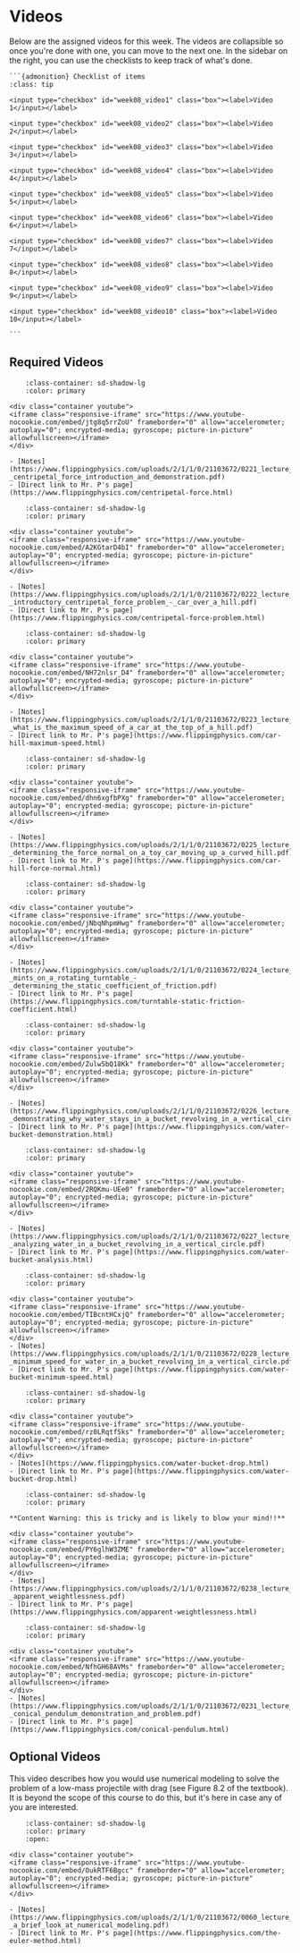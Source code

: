 # Videos

Below are the assigned videos for this week. 
The videos are collapsible so once you're done with one, you can move to the next one.
In the sidebar on the right, you can use the checklists to keep track of what's done.

````{margin}
```{admonition} Checklist of items
:class: tip

<input type="checkbox" id="week08_video1" class="box"><label>Video 1</input></label>

<input type="checkbox" id="week08_video2" class="box"><label>Video 2</input></label>

<input type="checkbox" id="week08_video3" class="box"><label>Video 3</input></label>

<input type="checkbox" id="week08_video4" class="box"><label>Video 4</input></label>

<input type="checkbox" id="week08_video5" class="box"><label>Video 5</input></label>

<input type="checkbox" id="week08_video6" class="box"><label>Video 6</input></label>

<input type="checkbox" id="week08_video7" class="box"><label>Video 7</input></label>

<input type="checkbox" id="week08_video8" class="box"><label>Video 8</input></label>

<input type="checkbox" id="week08_video9" class="box"><label>Video 9</input></label>

<input type="checkbox" id="week08_video10" class="box"><label>Video 10</input></label>

```
````

## Required Videos

```{dropdown} 1. Centripetal Force Introduction and Demonstration
    :class-container: sd-shadow-lg
    :color: primary

<div class="container youtube">
<iframe class="responsive-iframe" src="https://www.youtube-nocookie.com/embed/jtg8q5rrZoU" frameborder="0" allow="accelerometer; autoplay="0"; encrypted-media; gyroscope; picture-in-picture" allowfullscreen></iframe>
</div>

- [Notes](https://www.flippingphysics.com/uploads/2/1/1/0/21103672/0221_lecture_notes_-_centripetal_force_introduction_and_demonstration.pdf)
- [Direct link to Mr. P's page](https://www.flippingphysics.com/centripetal-force.html)
```

```{dropdown} 2. Introductory Centripetal Force Problem - Car over a Hill
    :class-container: sd-shadow-lg
    :color: primary

<div class="container youtube">
<iframe class="responsive-iframe" src="https://www.youtube-nocookie.com/embed/A2KGtarD4bI" frameborder="0" allow="accelerometer; autoplay="0"; encrypted-media; gyroscope; picture-in-picture" allowfullscreen></iframe>
</div>

- [Notes](https://www.flippingphysics.com/uploads/2/1/1/0/21103672/0222_lecture_notes_-_introductory_centripetal_force_problem_-_car_over_a_hill.pdf)
- [Direct link to Mr. P's page](https://www.flippingphysics.com/centripetal-force-problem.html)
```

```{dropdown} 3. What is the Maximum Speed of a Car at the Top of a Hill?
    :class-container: sd-shadow-lg
    :color: primary

<div class="container youtube">
<iframe class="responsive-iframe" src="https://www.youtube-nocookie.com/embed/NH72nlsr_D4" frameborder="0" allow="accelerometer; autoplay="0"; encrypted-media; gyroscope; picture-in-picture" allowfullscreen></iframe>
</div>

- [Notes](https://www.flippingphysics.com/uploads/2/1/1/0/21103672/0223_lecture_notes_-_what_is_the_maximum_speed_of_a_car_at_the_top_of_a_hill.pdf)
- [Direct link to Mr. P's page](https://www.flippingphysics.com/car-hill-maximum-speed.html)
```

```{dropdown} 4. Determining the Force Normal on a Toy Car moving up a Curved Hill
    :class-container: sd-shadow-lg
    :color: primary

<div class="container youtube">
<iframe class="responsive-iframe" src="https://www.youtube-nocookie.com/embed/dhn6xgfbPXg" frameborder="0" allow="accelerometer; autoplay="0"; encrypted-media; gyroscope; picture-in-picture" allowfullscreen></iframe>
</div>

- [Notes](https://www.flippingphysics.com/uploads/2/1/1/0/21103672/0225_lecture_notes_-_determining_the_force_normal_on_a_toy_car_moving_up_a_curved_hill.pdf)
- [Direct link to Mr. P's page](https://www.flippingphysics.com/car-hill-force-normal.html)
```

```{dropdown} 5. Mints on a Rotating Turntable - Determining the Static Coefficient of Friction
    :class-container: sd-shadow-lg
    :color: primary
    
<div class="container youtube">
<iframe class="responsive-iframe" src="https://www.youtube-nocookie.com/embed/jNbqNhpmHwg" frameborder="0" allow="accelerometer; autoplay="0"; encrypted-media; gyroscope; picture-in-picture" allowfullscreen></iframe>
</div>

- [Notes](https://www.flippingphysics.com/uploads/2/1/1/0/21103672/0224_lecture_notes_-_mints_on_a_rotating_turntable_-_determining_the_static_coefficient_of_friction.pdf)
- [Direct link to Mr. P's page](https://www.flippingphysics.com/turntable-static-friction-coefficient.html)
```

```{dropdown} 6. Demonstrating Why Water Stays in a Bucket Revolving in a Vertical Circle
    :class-container: sd-shadow-lg
    :color: primary

<div class="container youtube">
<iframe class="responsive-iframe" src="https://www.youtube-nocookie.com/embed/Zulw5bQ18Kk" frameborder="0" allow="accelerometer; autoplay="0"; encrypted-media; gyroscope; picture-in-picture" allowfullscreen></iframe>
</div>

- [Notes](https://www.flippingphysics.com/uploads/2/1/1/0/21103672/0226_lecture_notes_-_demonstrating_why_water_stays_in_a_bucket_revolving_in_a_vertical_circle.pdf)
- [Direct link to Mr. P's page](https://www.flippingphysics.com/water-bucket-demonstration.html)
```

```{dropdown} 7. Analyzing Water in a Bucket a Bucket Revolving in a Vertical Circle
    :class-container: sd-shadow-lg
    :color: primary

<div class="container youtube">
<iframe class="responsive-iframe" src="https://www.youtube-nocookie.com/embed/2RQKmu-UEe0" frameborder="0" allow="accelerometer; autoplay="0"; encrypted-media; gyroscope; picture-in-picture" allowfullscreen></iframe>
</div>

- [Notes](https://www.flippingphysics.com/uploads/2/1/1/0/21103672/0227_lecture_notes_-_analyzing_water_in_a_bucket_revolving_in_a_vertical_circle.pdf)
- [Direct link to Mr. P's page](https://www.flippingphysics.com/water-bucket-analysis.html)
```
```{dropdown} 8. Minimum Speed for Water in a Bucket Revolving in a Vertical Circle
    :class-container: sd-shadow-lg
    :color: primary

<div class="container youtube">
<iframe class="responsive-iframe" src="https://www.youtube-nocookie.com/embed/TIBcntHCxjQ" frameborder="0" allow="accelerometer; autoplay="0"; encrypted-media; gyroscope; picture-in-picture" allowfullscreen></iframe>
</div>
- [Notes](https://www.flippingphysics.com/uploads/2/1/1/0/21103672/0228_lecture_notes_-_minimum_speed_for_water_in_a_bucket_revolving_in_a_vertical_circle.pdf)
- [Direct link to Mr. P's page](https://www.flippingphysics.com/water-bucket-minimum-speed.html)
```

```{dropdown} 9. Dropping a bucket of water with two holes in it
    :class-container: sd-shadow-lg
    :color: primary

<div class="container youtube">
<iframe class="responsive-iframe" src="https://www.youtube-nocookie.com/embed/rz0LRqtf5ks" frameborder="0" allow="accelerometer; autoplay="0"; encrypted-media; gyroscope; picture-in-picture" allowfullscreen></iframe>
</div>
- [Notes](https://www.flippingphysics.com/water-bucket-drop.html)
- [Direct link to Mr. P's page](https://www.flippingphysics.com/water-bucket-drop.html)
```

```{dropdown} 10. Apparent Weightlessness
    :class-container: sd-shadow-lg
    :color: primary

**Content Warning: this is tricky and is likely to blow your mind!!**

<div class="container youtube">
<iframe class="responsive-iframe" src="https://www.youtube-nocookie.com/embed/PY6glhW3ZME" frameborder="0" allow="accelerometer; autoplay="0"; encrypted-media; gyroscope; picture-in-picture" allowfullscreen></iframe>
</div>
- [Notes](https://www.flippingphysics.com/uploads/2/1/1/0/21103672/0238_lecture_notes_-_apparent_weightlessness.pdf)
- [Direct link to Mr. P's page](https://www.flippingphysics.com/apparent-weightlessness.html)
```

```{dropdown} 9. Conical Pendulum Demonstration and Problem
    :class-container: sd-shadow-lg
    :color: primary

<div class="container youtube">
<iframe class="responsive-iframe" src="https://www.youtube-nocookie.com/embed/NfhGH68AVMs" frameborder="0" allow="accelerometer; autoplay="0"; encrypted-media; gyroscope; picture-in-picture" allowfullscreen></iframe>
</div>
- [Notes](https://www.flippingphysics.com/uploads/2/1/1/0/21103672/0231_lecture_notes_-_conical_pendulum_demonstration_and_problem.pdf)
- [Direct link to Mr. P's page](https://www.flippingphysics.com/conical-pendulum.html)
```

## Optional Videos

This video describes how you would use numerical modeling to solve the problem of a low-mass projectile with drag (see Figure 8.2 of the textbook).
It is beyond the scope of this course to do this, but it's here in case any of you are interested.

```{dropdown} A Brief Look at the Force of Drag using Numerical Modeling (or The Euler Method)
    :class-container: sd-shadow-lg
    :color: primary
    :open:

<div class="container youtube">
<iframe class="responsive-iframe" src="https://www.youtube-nocookie.com/embed/OukRTF6Bgcc" frameborder="0" allow="accelerometer; autoplay="0"; encrypted-media; gyroscope; picture-in-picture" allowfullscreen></iframe>
</div>

- [Notes](https://www.flippingphysics.com/uploads/2/1/1/0/21103672/0060_lecture_notes_-_a_brief_look_at_numerical_modeling.pdf)
- [Direct link to Mr. P's page](https://www.flippingphysics.com/the-euler-method.html)
```